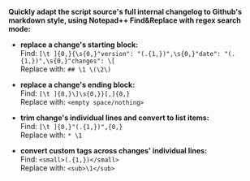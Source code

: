 **Quickly adapt the script source's full internal changelog to Github's markdown style, using Notepad++ Find&Replace with regex search mode:**

* **replace a change's starting block:**  
Find: `[\t ]{0,}{\s{0,}"version": "(.{1,})",\s{0,}"date": "(.{1,})",\s{0,}"changes": \[`  
Replace with: `## \1 \(\2\)`

* **replace a change's ending block:**  
Find: `[\t ]{0,}\]\s{0,}}[,]{0,}`  
Replace with: `<empty space/nothing>`

* **trim change's individual lines and convert to list items:**  
Find: `[\t ]{0,}"(.{1,})",{0,}`  
Replace with: `* \1`

* **convert custom tags across changes' individual lines:**  
Find: `<small>(.{1,})</small>`  
Replace with: `<sub>\1</sub>`

